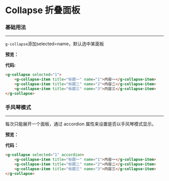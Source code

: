 # Collapse 折叠面板

### 基础用法
---
`g-collapse`添加selected=name，默认选中某面板 

**预览：**

<ClientOnly>
<collapse-demo-1/>
</ClientOnly>

**代码:**
```html
<g-collapse selected="1">
    <g-collapse-item title="标题一" name="1">内容一</g-collapse-item>
    <g-collapse-item title="标题二" name="2">内容二</g-collapse-item>
    <g-collapse-item title="标题三" name="3">内容三</g-collapse-item>
</g-collapse>      
```
### 手风琴模式
---

每次只能展开一个面板，通过 accordion 属性来设置是否以手风琴模式显示。

**预览：**

<ClientOnly>
<collapse-demo-2/>
</ClientOnly>

**代码：**
```html
<g-collapse selected="1" accordion>
    <g-collapse-item title="标题一" name="1">内容一</g-collapse-item>
    <g-collapse-item title="标题二" name="2">内容二</g-collapse-item>
    <g-collapse-item title="标题三" name="3">内容三</g-collapse-item>
</g-collapse>
```

